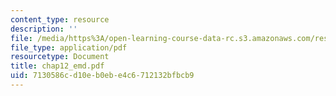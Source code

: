 ```yaml
---
content_type: resource
description: ''
file: /media/https%3A/open-learning-course-data-rc.s3.amazonaws.com/res-6-003-electromechanical-dynamics-spring-2009/7130586cd10eb0ebe4c6712132bfbcb9_chap12_emd.pdf
file_type: application/pdf
resourcetype: Document
title: chap12_emd.pdf
uid: 7130586c-d10e-b0eb-e4c6-712132bfbcb9
---
```

